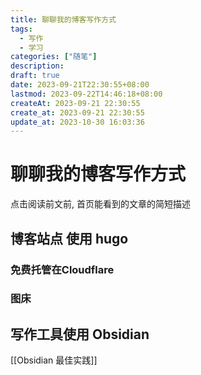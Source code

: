 ```yaml
---
title: 聊聊我的博客写作方式
tags:
  - 写作
  - 学习
categories: ["随笔"]
description: 
draft: true
date: 2023-09-21T22:30:55+08:00
lastmod: 2023-09-22T14:46:18+08:00
createAt: 2023-09-21 22:30:55
create_at: 2023-09-21 22:30:55
update_at: 2023-10-30 16:03:36
---
```

# 聊聊我的博客写作方式
点击阅读前文前, 首页能看到的文章的简短描述
<!-- more -->

## 博客站点  使用 hugo
### 免费托管在Cloudflare
### 图床

## 写作工具使用 Obsidian
[[Obsidian 最佳实践]]
